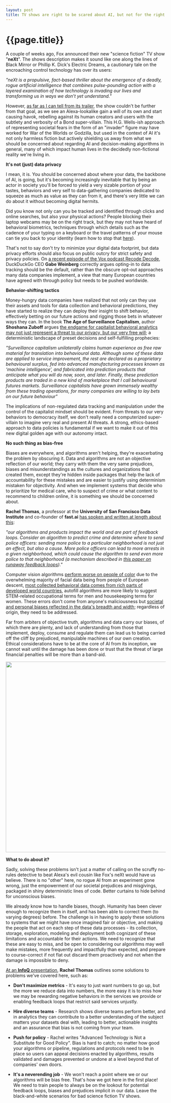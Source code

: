 ```yaml
---
layout: post
title: TV shows are right to be scared about AI, but not for the right reasons
---
```

{{page.title}}
================

A couple of weeks ago, Fox announced their new "science fiction" TV show "<b>neXt</b>". The shows description makes it sound like one along the lines of Black Mirror or Phillip K. Dick's Electric Dreams, a cautionary tale on the encroaching control technology has over its users:

<i>"neXt is a propulsive, fact-based thriller about the emergence of a deadly, rogue artificial intelligence that combines pulse-pounding action with a layered examination of how technology is invading our lives and transforming us in ways we don’t yet understand."</i>

However, <a href="https://www.youtube.com/watch?v=rRAoNVJcgms">as far as I can tell from its trailer</a>, the show couldn't be further from that goal, as we see an Alexa-lookalike gain a will of its own and start causing havok, rebelling against its human creators and users with the subtlety and verbosity of a Bond super-villain. This H.G. Wells-ish approach of representing societal fears in the form of an "invader" figure may have worked for War of the Worlds or Godzilla, but used in the context of AI it's not only harmless fiction but actively shielding us away from what we should be concerned about regarding AI and decision-making algorithms in general, many of which impact human lives in the decidedly non-fictional reality we're living in.

<b>It's not (just) data privacy</b>

I mean, it is. You should be concerned about where your data, the backbone of AI, is going, but it's becoming increasingly inevitable that by being an actor in society you'll be forced to yield a very sizable portion of your tastes, behaviors and very self to data-gathering companies dedicated to squeeze as much as value as they can from it, and there's very little we can do about it without becoming digital hermits.

Did you know not only can you be tracked and identified through clicks and online searches, but also your physical actions? People blocking their laptop webcams may be on the right track, but they may not have heard of behavioral biometrics, techniques through which details such as the cadence of your typing on a keyboard or the travel patterns of your mouse can tie you back to your identity (learn how to stop that <a href="https://www.tripwire.com/state-of-security/security-awareness/how-to-bust-keyboard-biometrics-and-why-you-might-want-to/">here</a>).

That's not to say don't try to minimize your digital data footprint, but data privacy efforts should also focus on public outcry for strict safety and privacy policies. On <a href="https://www.vox.com/recode/2019/5/27/18639284/duckduckgo-gabe-weinberg-do-not-track-privacy-legislation-kara-swisher-decode-podcast-interview">a recent episode of the Vox podcast Recode Decode</a>, DuckDuckGo CEO <b>Gabe Weinberg</b> correctly argues opting-in to data tracking should be the default, rather than the obscure opt-out approaches many data companies implement, a view that many European countries have agreed with through policy but needs to be pushed worldwide.

<b>Behavior-shifting tactics</b>

Money-hungry data companies have realized that not only can they use their assets and tools for data collection and behavioral predictions, they have started to realize they can deploy their insight to shift behavior, effectively betting on our future actions and rigging those bets in whatever ways they can. In the book <b>The Age of Surveillance Capitalism</b>, author <b>Shoshana Zuboff</b> argues <a href="https://www.theguardian.com/technology/2019/jan/20/shoshana-zuboff-age-of-surveillance-capitalism-google-facebook">the endgame for capitalist behavioral analytics may not just represent a threat to our privacy, but our very free will</a>; a deterministic landscape of preset decisions and self-fulfilling prophecies:

<i>"Surveillance capitalism unilaterally claims human experience as free raw material for translation into behavioural data. Although some of these data are applied to service improvement, the rest are declared as a proprietary behavioural surplus, fed into advanced manufacturing processes known as ‘machine intelligence’, and fabricated into prediction products that anticipate what you will do now, soon, and later. Finally, these prediction products are traded in a new kind of marketplace that I call behavioural futures markets. Surveillance capitalists have grown immensely wealthy from these trading operations, for many companies are willing to lay bets on our future behaviour"</i>

The implications of non-regulated data tracking and manipulation under the control of the capitalist mindset should be evident. From threats to our very behaviors to democracy itself, we don't really need a computerized super-villain to imagine very real and present AI threats. A strong, ethics-based approach to data policies is fundamental if we want to make it out of this new digital golden age with our autonomy intact.

<b>No such thing as bias-free</b>

Biases are everywhere, and algorithms aren't helping, they're exacerbating the problem by obscuring it. Data and algorithms are not an objective reflection of our world; they carry with them the very same prejudices, biases and misunderstandings as the cultures and organizations that created them, except they're hidden inside packages that help the lack of accountability for these mistakes and are easier to justify using determinism mistaken for objectivity. And when we implement systems that decide who to prioritize for medical care, who to suspect of crime or what content to recommend to children online, it is something we should be concerned about.

<b>Rachel Thomas</b>, a professor at the <b>University of San Francisco Data Institute</b> and co-founder of <b>fast.ai</b> <a href="https://www.fast.ai/2019/01/29/five-scary-things/">has spoken and written at length about this</a>:

<i>"our algorithms and products impact the world and are part of feedback loops. Consider an algorithm to predict crime and determine where to send police officers: sending more police to a particular neighborhood is not just an effect, but also a cause. More police officers can lead to more arrests in a given neighborhood, which could cause the algorithm to send even more police to that neighborhood (a mechanism described in <a href="https://arxiv.org/abs/1706.09847">this paper on runaway feedback loops</a>)."</i>


Computer vision algorithms <a href="https://www.nytimes.com/2019/01/24/technology/amazon-facial-technology-study.html">perform worse on people of color</a> due to the overwhelming majority of facial data being from people of European descent, <a href="https://arxiv.org/abs/1711.08536">most collected behavioral data comes from rich parts of developed world countries</a>, autofill algorithms are more likely to suggest STEM-related occupational terms for men and housekeeping terms for women. These errors don't come from anyone's maliciousness but <a href="https://www.nytimes.com/2018/03/10/opinion/sunday/youtube-politics-radical.html">societal and personal biases reflected in the data's breadth and width</a>; regardless of origin, they need to be addressed.

Far from arbiters of objective truth, algorithms and data carry our biases, of which there are plenty, and lack of understanding from those that implement, deploy, consume and regulate them can lead us to being carried off the cliff by prejudiced, manipulable machines of our own creation. Ethical considerations have to be at the core of AI from its inception, we cannot wait until the damage has been done or trust that the threat of large financial penalties will be more than a band-aid.

<center><a href="https://i.imgur.com/h7np6Gw.png"><img src="https://i.imgur.com/h7np6Gw.png" width="600px"/></a></center>

<b>What to do about it?</b>

Sadly, solving these problems isn't just a matter of calling on the scruffy no-rules detective to beat Alexa's evil cousin like Fox's neXt would have us believe. There is no "other" here, no rogue AI from an experiment gone wrong, just the empowerment of our societal prejudices and misgivings, packaged in shiny deterministic lines of code. Better curtains to hide behind for unconscious biases.

We already know how to handle biases, though. Humanity has been clever enough to recognize them in itself, and has been able to correct them (to varying degrees) before. The challenge is in having to apply these solutions to systems that we might have once imagined fair or objective, and making the people that act on each step of these data processes - its collection, storage, exploration, modeling and deployment both cognizant of these limitations and accountable for their actions. We need to recognize that these are easy to miss, and be open to considering our algorithms may well make mistakes, more frequently and impactfully than expected, and prepare to course-correct if not flat out discard them proactively and not when the damage is impossible to deny.

<a href="https://www.infoq.com/presentations/unconscious-bias-machine-learning">At an <b>InfoQ</b> presentation</a>, <b>Rachel Thomas</b> outlines some solutions to problems we've covered here, such as:


- <b>Don't maximize metrics</b> - It's easy to just want numbers to go up, but the more we reduce data into numbers, the more easy it is to miss how we may be rewarding negative behaviors in the services we provide or enabling feedback loops that restrict said services unjustly.

- <b>Hire diverse teams</b> - Research shows diverse teams perform better, and in analytics they can contribute to a better understanding of the subject matters your datasets deal with, leading to better, actionable insights and an assurance that bias is not coming from your team.

- <b>Push for policy</b> - Rachel writes "Advanced Technology is Not a Substitute for Good Policy". Bias is hard to catch; no matter how good your algorithms or pipeline, regulations and protocols need to be in place so users can appeal decisions enacted by algorithms, results validated and damages prevented or undone at a level beyond that of companies' own doors.

- <b>It's a neverending job</b> - We won't reach a point where we or our algorithms will be bias free. That's how we got here in the first place! We need to train people to always be on the lookout for potential feedback loops, biases and prejudices implicit in our data. Leave the black-and-white scenarios for bad science fiction TV shows.
